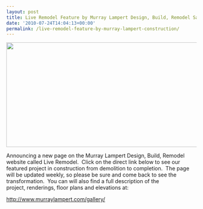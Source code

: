 ```yaml
---
layout: post
title: Live Remodel Feature by Murray Lampert Design, Build, Remodel San Diego
date: '2010-07-24T14:04:13+00:00'
permalink: /live-remodel-feature-by-murray-lampert-construction/
---
```

<p style="text-align: center;"><a href="http://www.murraylampert.com/gallery/"><img class="aligncenter size-full wp-image-452" title="Live" src="http://murraylampert.com/wp-content/uploads/2010/07/Live.png" alt="" width="505" height="278" /></a></p>
Announcing a new page on the Murray Lampert Design, Build, Remodel website called Live Remodel.  Click on the direct link below to see our  featured project in construction from demolition to completion.  The page will be updated weekly, so please be sure and come back to see the transformation.  You can will also find a full description of the project, renderings, floor plans and elevations at:

<a href="http://www.murraylampert.com/gallery/">http://www.murraylampert.com/gallery/</a>
